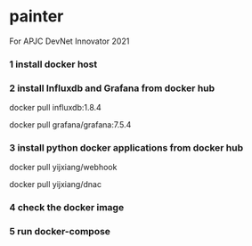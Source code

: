 # painter


For APJC DevNet Innovator 2021

### 1 install docker host



### 2 install Influxdb and Grafana from docker hub
docker pull influxdb:1.8.4


docker pull grafana/grafana:7.5.4


### 3 install python docker applications from docker hub
docker pull yijxiang/webhook

docker pull yijxiang/dnac


### 4 check the docker image

### 5 run docker-compose

